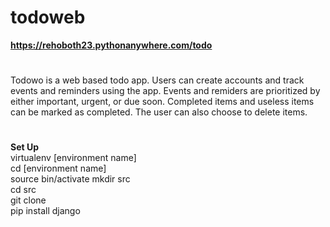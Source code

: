 # todoweb

**https://rehoboth23.pythonanywhere.com/todo**

#
Todowo is a web based todo app. Users can create accounts and track events and reminders using the app. Events and remiders are prioritized by either important, 
urgent, or due soon. Completed items and useless items can be marked as completed. The user can also choose to delete items.


#
**Set Up**  
virtualenv [environment name]  
cd [environment name]  
source bin/activate
mkdir src  
cd src  
git clone <this repository link>    
pip install django 

